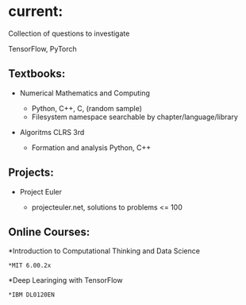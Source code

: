 # current:

Collection of questions to investigate

TensorFlow, PyTorch

## Textbooks:

* Numerical Mathematics and Computing
  * Python, C++, C, (random sample)
  * Filesystem namespace searchable by chapter/language/library
  
* Algoritms CLRS 3rd
  * Formation and analysis Python, C++

## Projects:

* Project Euler

  * projecteuler.net, solutions to problems <= 100

## Online Courses:

*Introduction to Computational Thinking and Data Science
    
    *MIT 6.00.2x

*Deep Learinging with TensorFlow

    *IBM DL0120EN

